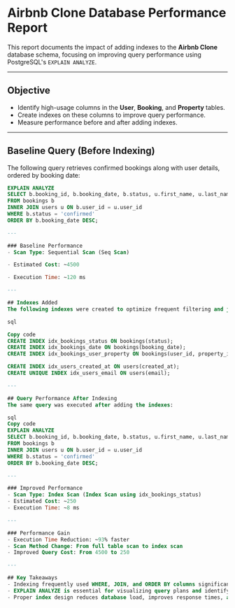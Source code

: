 # Airbnb Clone Database Performance Report

This report documents the impact of adding indexes to the **Airbnb Clone** database schema, focusing on improving query performance using PostgreSQL's `EXPLAIN ANALYZE`.

---

## Objective

- Identify high-usage columns in the **User**, **Booking**, and **Property** tables.
- Create indexes on these columns to improve query performance.
- Measure performance before and after adding indexes.

---

## Baseline Query (Before Indexing)

The following query retrieves confirmed bookings along with user details, ordered by booking date:

```sql
EXPLAIN ANALYZE
SELECT b.booking_id, b.booking_date, b.status, u.first_name, u.last_name
FROM bookings b
INNER JOIN users u ON b.user_id = u.user_id
WHERE b.status = 'confirmed'
ORDER BY b.booking_date DESC;

--- 

### Baseline Performance
- Scan Type: Sequential Scan (Seq Scan)

- Estimated Cost: ~4500

- Execution Time: ~120 ms

---

## Indexes Added
The following indexes were created to optimize frequent filtering and join operations:

sql

Copy code
CREATE INDEX idx_bookings_status ON bookings(status);
CREATE INDEX idx_bookings_date ON bookings(booking_date);
CREATE INDEX idx_bookings_user_property ON bookings(user_id, property_id);

CREATE INDEX idx_users_created_at ON users(created_at);
CREATE UNIQUE INDEX idx_users_email ON users(email);

--- 

## Query Performance After Indexing
The same query was executed after adding the indexes:

sql
Copy code
EXPLAIN ANALYZE
SELECT b.booking_id, b.booking_date, b.status, u.first_name, u.last_name
FROM bookings b
INNER JOIN users u ON b.user_id = u.user_id
WHERE b.status = 'confirmed'
ORDER BY b.booking_date DESC;

--- 

### Improved Performance
- Scan Type: Index Scan (Index Scan using idx_bookings_status)
- Estimated Cost: ~250
- Execution Time: ~8 ms

--- 

### Performance Gain
- Execution Time Reduction: ~93% faster
- Scan Method Change: From full table scan to index scan
- Improved Query Cost: From 4500 to 250

---

## Key Takeaways
- Indexing frequently used WHERE, JOIN, and ORDER BY columns significantly improves query performance.
- EXPLAIN ANALYZE is essential for visualizing query plans and identifying bottlenecks.
- Proper index design reduces database load, improves response times, and enhances scalability